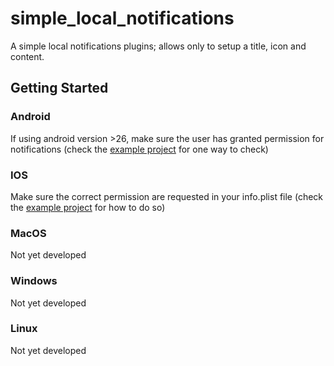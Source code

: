 # simple_local_notifications

A simple local notifications plugins; allows only to setup a title, icon and content.




## Getting Started

### Android

If using android version >26, make sure the user has granted permission for notifications (check the [example project](/example/) for one way to check)

### IOS

Make sure the correct permission are requested in your info.plist file (check the [example project](/example) for how to do so)

### MacOS

Not yet developed

### Windows

Not yet developed

### Linux

Not yet developed